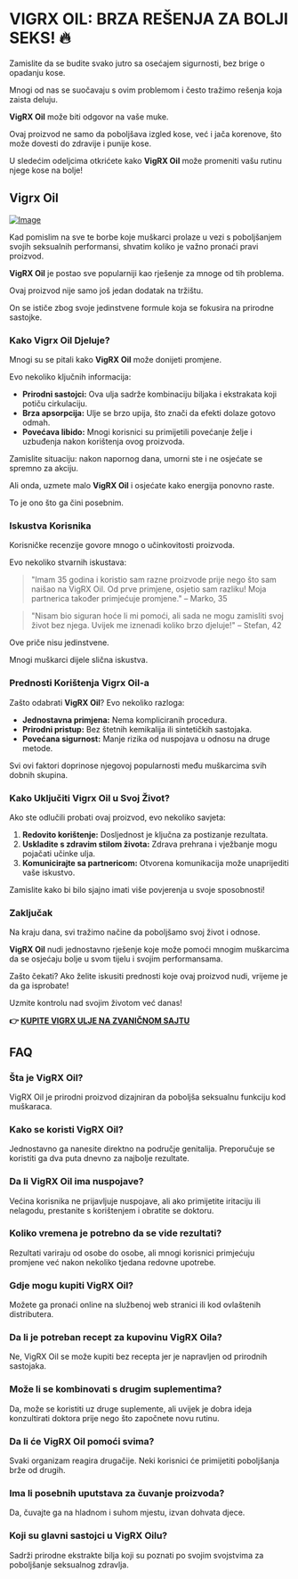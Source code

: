 # VIGRX OIL: BRZA REŠENJA ZA BOLJI SEKS! 🔥

Zamislite da se budite svako jutro sa osećajem sigurnosti, bez brige o opadanju kose. 

Mnogi od nas se suočavaju s ovim problemom i često tražimo rešenja koja zaista deluju. 

**VigRX Oil** može biti odgovor na vaše muke. 

Ovaj proizvod ne samo da poboljšava izgled kose, već i jača korenove, što može dovesti do zdravije i punije kose. 

U sledećim odeljcima otkrićete kako **VigRX Oil** može promeniti vašu rutinu njege kose na bolje!

## Vigrx Oil

[![Image](https://www2.sellhealth.com/2/vigoilpop1.gif)](https://gchaffi.com/jutzyme1)

Kad pomislim na sve te borbe koje muškarci prolaze u vezi s poboljšanjem svojih seksualnih performansi, shvatim koliko je važno pronaći pravi proizvod.

**VigRX Oil** je postao sve popularniji kao rješenje za mnoge od tih problema. 

Ovaj proizvod nije samo još jedan dodatak na tržištu. 

On se ističe zbog svoje jedinstvene formule koja se fokusira na prirodne sastojke.

### Kako Vigrx Oil Djeluje?

Mnogi su se pitali kako **VigRX Oil** može donijeti promjene. 

Evo nekoliko ključnih informacija:

- **Prirodni sastojci:** Ova ulja sadrže kombinaciju biljaka i ekstrakata koji potiču cirkulaciju.
- **Brza apsorpcija:** Ulje se brzo upija, što znači da efekti dolaze gotovo odmah.
- **Povećava libido:** Mnogi korisnici su primijetili povećanje želje i uzbuđenja nakon korištenja ovog proizvoda.

Zamislite situaciju: nakon napornog dana, umorni ste i ne osjećate se spremno za akciju. 

Ali onda, uzmete malo **VigRX Oil** i osjećate kako energija ponovno raste. 

To je ono što ga čini posebnim.

### Iskustva Korisnika

Korisničke recenzije govore mnogo o učinkovitosti proizvoda. 

Evo nekoliko stvarnih iskustava:

> "Imam 35 godina i koristio sam razne proizvode prije nego što sam naišao na VigRX Oil. 
> Od prve primjene, osjetio sam razliku! Moja partnerica također primjećuje promjene." 
> – Marko, 35

> "Nisam bio siguran hoće li mi pomoći, ali sada ne mogu zamisliti svoj život bez njega. 
> Uvijek me iznenadi koliko brzo djeluje!" 
> – Stefan, 42

Ove priče nisu jedinstvene. 

Mnogi muškarci dijele slična iskustva.

### Prednosti Korištenja Vigrx Oil-a

Zašto odabrati **VigRX Oil**? Evo nekoliko razloga:

- **Jednostavna primjena:** Nema kompliciranih procedura.
- **Prirodni pristup:** Bez štetnih kemikalija ili sintetičkih sastojaka.
- **Povećana sigurnost:** Manje rizika od nuspojava u odnosu na druge metode.

Svi ovi faktori doprinose njegovoj popularnosti među muškarcima svih dobnih skupina.

### Kako Uključiti Vigrx Oil u Svoj Život?

Ako ste odlučili probati ovaj proizvod, evo nekoliko savjeta:

1. **Redovito korištenje:** Dosljednost je ključna za postizanje rezultata.
2. **Uskladite s zdravim stilom života:** Zdrava prehrana i vježbanje mogu pojačati učinke ulja.
3. **Komunicirajte sa partnericom:** Otvorena komunikacija može unaprijediti vaše iskustvo.

Zamislite kako bi bilo sjajno imati više povjerenja u svoje sposobnosti!

### Zaključak

Na kraju dana, svi tražimo načine da poboljšamo svoj život i odnose.

**VigRX Oil** nudi jednostavno rješenje koje može pomoći mnogim muškarcima da se osjećaju bolje u svom tijelu i svojim performansama.

Zašto čekati? Ako želite iskusiti prednosti koje ovaj proizvod nudi, vrijeme je da ga isprobate!

Uzmite kontrolu nad svojim životom već danas!



**👉 [KUPITE VIGRX ULJE NA ZVANIČNOM SAJTU](https://gchaffi.com/jutzyme1)**

## FAQ

### Šta je VigRX Oil?
VigRX Oil je prirodni proizvod dizajniran da poboljša seksualnu funkciju kod muškaraca. 

### Kako se koristi VigRX Oil?
Jednostavno ga nanesite direktno na područje genitalija. Preporučuje se koristiti ga dva puta dnevno za najbolje rezultate.

### Da li VigRX Oil ima nuspojave?
Većina korisnika ne prijavljuje nuspojave, ali ako primijetite iritaciju ili nelagodu, prestanite s korištenjem i obratite se doktoru.

### Koliko vremena je potrebno da se vide rezultati?
Rezultati variraju od osobe do osobe, ali mnogi korisnici primjećuju promjene već nakon nekoliko tjedana redovne upotrebe.

### Gdje mogu kupiti VigRX Oil?
Možete ga pronaći online na službenoj web stranici ili kod ovlaštenih distributera. 

### Da li je potreban recept za kupovinu VigRX Oila?
Ne, VigRX Oil se može kupiti bez recepta jer je napravljen od prirodnih sastojaka.

### Može li se kombinovati s drugim suplementima?
Da, može se koristiti uz druge suplemente, ali uvijek je dobra ideja konzultirati doktora prije nego što započnete novu rutinu.

### Da li će VigRX Oil pomoći svima?
Svaki organizam reagira drugačije. Neki korisnici će primijetiti poboljšanja brže od drugih.

### Ima li posebnih uputstava za čuvanje proizvoda?
Da, čuvajte ga na hladnom i suhom mjestu, izvan dohvata djece.

### Koji su glavni sastojci u VigRX Oilu? 
Sadrži prirodne ekstrakte bilja koji su poznati po svojim svojstvima za poboljšanje seksualnog zdravlja.